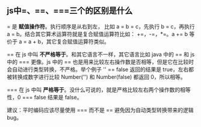 ##  js中=、==、===三个的区别是什么

= 是 <strong>赋值操作符</strong>。执行顺序是从右到左， 比如 a = b = c，先执行 b = c，再执行 a = b。结合其它算术运算符就是复合赋值运算符比如： +=，-=，*=。a += b 等价于 a = a + b，其它复合赋值运算符类似。

== 在 js 中叫 <strong>不严格等于</strong>。和其它语言不一样，其它语言比如 java 中的 == 和 js 中的 === 更像。js 中的 == 也是用来比较左右操作数是否相等，但是它在比较时会自动进行类型转换，不严格。举个例子 '' == false 返回的结果是 true，左右都被转换成数字进行比较 Number('') 和 Number(false) 都返回 0，所以相等。

=== 在 js 中叫 <strong>严格等于</strong>。没什么可说的，就是严格比较左右两个操作数的相等性，0 === false 结果是 false。

建议：平时编码应该尽量使用 === 而不是 == 避免因为自动类型转换带来的逻辑 bug。